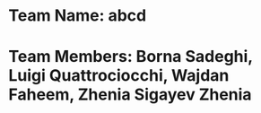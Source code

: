 # Team Name: abcd
# Team Members: Borna Sadeghi, Luigi Quattrociocchi, Wajdan Faheem, Zhenia Sigayev Zhenia
